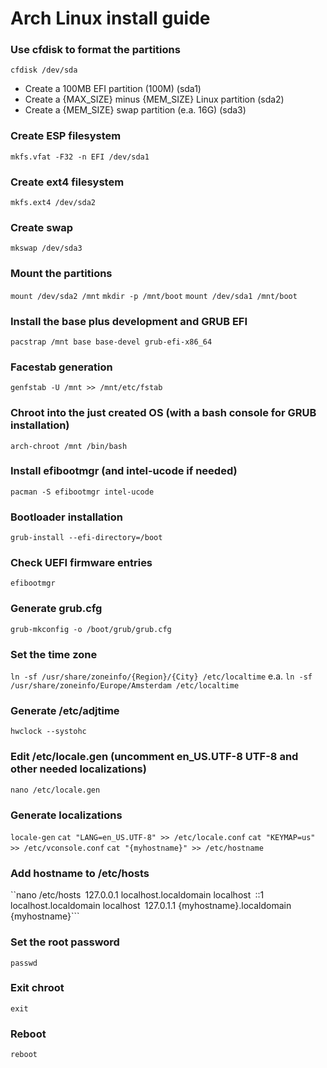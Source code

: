 # Arch Linux install guide

### Use cfdisk to format the partitions
```cfdisk /dev/sda```

* Create a 100MB EFI partition (100M) (sda1)
* Create a {MAX_SIZE} minus {MEM_SIZE} Linux partition (sda2)
* Create a {MEM_SIZE} swap partition (e.a. 16G) (sda3)

### Create ESP filesystem
```mkfs.vfat -F32 -n EFI /dev/sda1```

### Create ext4 filesystem
```mkfs.ext4 /dev/sda2```

### Create swap
```mkswap /dev/sda3```

### Mount the partitions
```mount /dev/sda2 /mnt```
```mkdir -p /mnt/boot```
```mount /dev/sda1 /mnt/boot```

### Install the base plus development and GRUB EFI
```pacstrap /mnt base base-devel grub-efi-x86_64```

### Facestab generation
```genfstab -U /mnt >> /mnt/etc/fstab```

### Chroot into the just created OS (with a bash console for GRUB installation)
```arch-chroot /mnt /bin/bash```

### Install efibootmgr (and intel-ucode if needed)
```pacman -S efibootmgr intel-ucode```

### Bootloader installation
```grub-install --efi-directory=/boot```

### Check UEFI firmware entries
```efibootmgr```

### Generate grub.cfg
```grub-mkconfig -o /boot/grub/grub.cfg```

### Set the time zone
```ln -sf /usr/share/zoneinfo/{Region}/{City} /etc/localtime```
e.a.
```ln -sf /usr/share/zoneinfo/Europe/Amsterdam /etc/localtime```

### Generate /etc/adjtime
```hwclock --systohc```

### Edit /etc/locale.gen (uncomment en_US.UTF-8 UTF-8 and other needed localizations)
```nano /etc/locale.gen```

### Generate localizations
```locale-gen```
```cat "LANG=en_US.UTF-8" >> /etc/locale.conf```
```cat "KEYMAP=us" >> /etc/vconsole.conf```
```cat "{myhostname}" >> /etc/hostname```

### Add hostname to /etc/hosts
``nano /etc/hosts```
```127.0.0.1	localhost.localdomain	localhost```
```::1		localhost.localdomain	localhost```
```127.0.1.1	{myhostname}.localdomain	{myhostname}```

### Set the root password
```passwd```

### Exit chroot
```exit```

### Reboot
```reboot```
